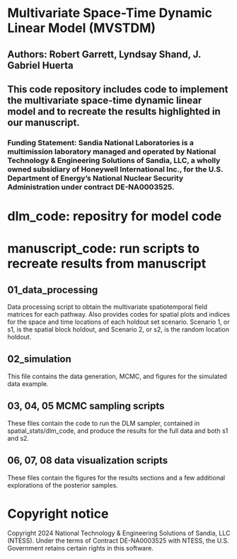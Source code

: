 # Multivariate Space-Time Dynamic Linear Model (MVSTDM)

## Authors: Robert Garrett, Lyndsay Shand, J. Gabriel Huerta

## This code repository includes code to implement the multivariate space-time dynamic linear model and to recreate the results highlighted in our manuscript. 

### Funding Statement: Sandia National Laboratories is a multimission laboratory managed and operated by National Technology & Engineering Solutions of Sandia, LLC, a wholly owned subsidiary of Honeywell International Inc., for the U.S. Department of Energy’s National Nuclear Security Administration under contract DE-NA0003525.

# dlm_code: repositry for model code
# manuscript_code: run scripts to recreate results from manuscript

## 01_data_processing

Data processing script to obtain the multivariate spatiotemporal field matrices for each pathway. Also provides codes for spatial plots and indices for the space and time locations of each holdout set scenario. Scenario 1, or s1, is the spatial block holdout, and Scenario 2, or s2, is the random location holdout.

## 02_simulation

This file contains the data generation, MCMC, and figures for the simulated data example.

## 03, 04, 05 MCMC sampling scripts

These files contain the code to run the DLM sampler, contained in spatial_stats/dlm_code, and produce the results for the full data and both s1 and s2.

## 06, 07, 08 data visualization scripts

These files contain the figures for the results sections and a few additional explorations of the posterior samples.

# Copyright notice

Copyright 2024 National Technology & Engineering Solutions of Sandia, LLC (NTESS). Under the terms of Contract DE-NA0003525 with NTESS, the U.S. Government retains certain rights in this software.
